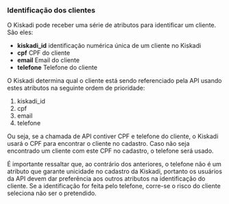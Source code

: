 ### Identificação dos clientes

O Kiskadi pode receber uma série de atributos para identificar um cliente.
São eles:
* **kiskadi_id** identificação numérica única de um cliente no Kiskadi
* **cpf** CPF do cliente
* **email** Email do cliente
* **telefone** Telefone do cliente

O Kiskadi determina qual o cliente está sendo referenciado pela API usando estes atributos na seguinte ordem de prioridade:
1. kiskadi_id
2. cpf
3. email
4. telefone

Ou seja, se a chamada de API contiver CPF e telefone do cliente, o Kiskadi usará o CPF para encontrar o cliente no cadastro.
Caso não seja encontrado um cliente com este CPF no cadastro, o telefone será usado.

É importante ressaltar que, ao contrário dos anteriores, o telefone não é um atributo que garante unicidade no cadastro da Kiskadi, portanto os usuários da API devem dar preferência aos outros atributos na identificação do cliente.
Se a identificação for feita pelo telefone, corre-se o risco do cliente seleciona não ser o pretendido.
